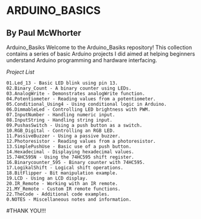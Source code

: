 # ARDUINO_BASICS

## By Paul McWhorter

Arduino_Basiks
Welcome to the Arduino_Basiks repository! This collection contains a series of basic Arduino projects I did aimed at helping beginners understand Arduino programming and hardware interfacing.

_Project List_

```
01.Led_13 - Basic LED blink using pin 13.
02.Binary_Count - A binary counter using LEDs.
03.AnalogWrite - Demonstrates analogWrite function.
04.Potentiometer - Reading values from a potentiometer.
05.Conditional_Using4 - Using conditional logic in Arduino.
06.DimmableLed - Controlling LED brightness with PWM.
07.InputNumber - Handling numeric input.
08.InputString - Handling string input.
09.PushasSwitch - Using a push button as a switch.
10.RGB_Digital - Controlling an RGB LED.
11.PassiveBuzzer - Using a passive buzzer.
12.Photoresistor - Reading values from a photoresistor.
13.SimplePushUse - Basic use of a push button.
14.Hexadecimal - Displaying hexadecimal values.
15.74HC595N - Using the 74HC595 shift register.
16.Binarycounter_595 - Binary counter with 74HC595.
17.LogikalShift - Logical shift operations.
18.BitFlipper - Bit manipulation example.
19.LCD - Using an LCD display.
20.IR_Remote - Working with an IR remote.
21.MY_Remote - Custom IR remote functions.
22.TheCode - Additional code examples.
0.NOTES - Miscellaneous notes and information.
```

#THANK YOU!!!
